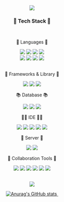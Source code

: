 <div align=center>
	<img src="https://capsule-render.vercel.app/api?type=waving&color=gradient&height=200&section=header&text=SeolA's%20Github&fontSize=35" />
</div>
<div align=center>
	<h3>🧰 Tech Stack 🧰</h3>
<br>
</div>
<div align="center">
	<p>💬 Languages 💬</p>
		<img src="https://img.shields.io/badge/Java-EC1C24?style=flat&logo=CoffeeScript&logoColor=white" />
		<img src="https://img.shields.io/badge/Swift-F05138?style=flat&logo=Swift&logoColor=white" />
		<img src="https://img.shields.io/badge/Python-3776AB?style=flat&logo=Python&logoColor=white" />
		<img src="https://img.shields.io/badge/JavaScript-F7DF1E?style=flat&logo=JavaScript&logoColor=white" />
	<br>
		<img src="https://img.shields.io/badge/Dart-0175C2?style=flat&logo=Dart&logoColor=white" />
	 	<img src="https://img.shields.io/badge/CSS-1572B6?style=flat&logo=CSS3&logoColor=white" />
		<img src="https://img.shields.io/badge/HTML-E34F26?style=flat&logo=HTML5&logoColor=white" />
		<img src="https://img.shields.io/badge/MacOS-000000?style=flat&logo=Macos&logoColor=white" />
	<br><br>
	<p>🧱 Frameworks & Library 🧱<p>
		<img src="https://img.shields.io/badge/Spring%20Boot-6DB33F?style=flat&logo=Spring%20Boot&logoColor=white" />
		<img src="https://img.shields.io/badge/bootstrap-7952B3?style=flat&logo=bootstrap&logoColor=white" />
		<img src="https://img.shields.io/badge/Flutter-02569B?style=flat&logo=Flutter&logoColor=white" />
	<br>
	<p>📚 Database 📚<p>
		<img src="https://img.shields.io/badge/Mysql-4479A1?style=flat&logo=Mysql&logoColor=white" />
		<img src="https://img.shields.io/badge/Sqlite-003B57?style=flat&logo=Sqlite&logoColor=white" />
		<img src="https://img.shields.io/badge/Firebase-FFCA28?style=flat&logo=Firebase&logoColor=white"/>
	<br>
	<p> 🧑‍💻 IDE 🧑‍💻<p>
		<img src="https://img.shields.io/badge/Eclipse%20IDE-2C2255?style=flat&logo=EclipseIDE&logoColor=white" />
		<img src="https://img.shields.io/badge/VSCode-007ACC?style=flat&logo=VisualStudioCode&logoColor=white" />
		<img src="https://img.shields.io/badge/Xcode-147EFB?style=flat-square&logo=Xcode&logoColor=white"/>
		<img src="https://img.shields.io/badge/Anaconda-44A833?style=flat-square&logo=Anaconda&logoColor=white"/>
		<img src="https://img.shields.io/badge/Google%20Colab-F9AB00?style=flat-square&logo=Google%20Colab&logoColor=white"/>
	<br>
	<p> 📡 Server 📡 <p>
		<img src="https://img.shields.io/badge/Tomcat-F8DC75?style=flat&logo=ApacheTomcat&logoColor=white" />	
		<img src="https://img.shields.io/badge/Flask-000000?style=flat&logo=FLask&logoColor=white" />
	<br>
	<p> 🏢 Collaboration Tools 🏢<p>
	  	<img src="https://img.shields.io/badge/GitHub-181717?style=flat-square&logo=GitHub&logoColor=white"/>
		<img src="https://img.shields.io/badge/Notion-181717?style=flat-square&logo=Notion&logoColor=white"/>
		<img src="https://img.shields.io/badge/Slack-4A154B?style=flat-square&logo=Slack&logoColor=white"/>
		<img src="https://img.shields.io/badge/Sourcetree-0052CC?style=flat-square&logo=Sourcetree&logoColor=white"/>
		<img src="https://img.shields.io/badge/Miro-050038?style=flat-square&logo=Miro&logoColor=white"/>
		<img src="https://img.shields.io/badge/Figma-F24E1E?style=flat-square&logo=Figma&logoColor=white"/>
</div>

<br>
<div align=center>
	<!--Hits 설정 -->
<a href="https://github.com/seolaox">
	<img src="https://hits.seeyoufarm.com/api/count/incr/badge.svg?url=https%3A%2F%2Fgithub.com%2Fseolaox&count_bg=%2379C83D&title_bg=%23555555&icon=&icon_color=%23E7E7E7&title=hits&edge_flat=false"/>

 ![Anurag's GitHub stats](https://github-readme-stats.vercel.app/api?username=seolaox&anuraghazra&theme=dracula&icons=true)&nbsp;
</a>
